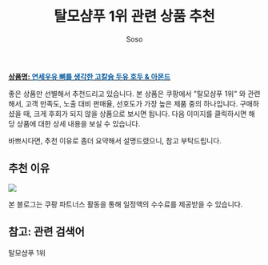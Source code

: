 ﻿---
layout: post
title:  "탈모샴푸 1위 관련 상품 추천"
author: Soso
categories: [ 디지털/가전]
tags: [탈모샴푸 1위]
image: https://ads-partners.coupang.com/image1/ZOxT_Psbewx08aLoZFQvIq_KjJRdGOK_YPqQ2G5j49NnlKOEM23LdnHhsHd5_GwnxJJcdqLyk_0lW4zO57fQWes5PqvBuG7WOhVgXLus3bQqyLXxnyvd16_OGGZQK4vBtmmJdEsxVgJTPnwivBdXElTwJTDP0mkL8yjfcEr1aRREW6RXiXW4vq2w5kb5C184zjVD2HRsztoZA2LWQCdWolK6NzkVZugfommSqgFPgaM1xFDqoGepTngSntf2bsfa5nXhhOFRFTjAuzNEGrpyDu_JfM0j5A== 
description: "쿠팡에서 탈모샴푸 1위 관련 상품으로 가장 고객 선호도가 높은 제품 중 하나입니다."
---

<a href="https://link.coupang.com/re/AFFSDP?lptag=AF5673682&pageKey=6532360375&itemId=18863660859&vendorItemId=81756347470&traceid=V0-153-3286243268d700fa&requestid=20240206142902500259164422"><b>상품명: <font color='#01579B'>연세우유 뼈를 생각한 고칼슘 두유 호두 & 아몬드</font></b></a>

좋은 상품만 선별해서 추천드리고 있습니다.
본 상품은 쿠팡에서 "탈모샴푸 1위" 와 관련해서, 고객 만족도, 노출 대비 판매율, 선호도가 가장 높은 제품 중의 하나입니다.
구매하셨을 때, 크게 후회가 되지 않을 상품으로 보시면 됩니다. 
다음 이미지를 클릭하시면 해당 상품에 대한 상세 내용을 보실 수 있습니다.

바쁘시다면, 추천 이유로 좀더 요약해서 설명드렸으니, 참고 부탁드립니다.

## 추천 이유 

<a href="https://link.coupang.com/re/AFFSDP?lptag=AF5673682&pageKey=6532360375&itemId=18863660859&vendorItemId=81756347470&traceid=V0-153-3286243268d700fa&requestid=20240206142902500259164422"><img src="https://thumbnail9.coupangcdn.com/thumbnails/remote/q89/image/retail/images/470029491450678-654d91d4-3117-4bd6-874c-4350fc53cbd4.jpg"></a> 

본 블로그는 쿠팡 파트너스 활동을 통해 일정액의 수수료를 제공받을 수 있습니다.

## 참고: 관련 검색어    
탈모샴푸 1위